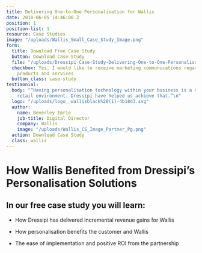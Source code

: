 ```yaml
---
title: Delivering One-to-One Personalisation for Wallis
date: 2018-06-05 14:46:00 Z
position: 1
position-list: 1
resource: Case Studies
image: "/uploads/Wallis_Small_Case_Study_Image.png"
form:
  title: Download Free Case Study
  button: Download Case Study
  file: "/uploads/Dressipi-Case-Study-Delivering-One-to-One-Personalisation-for-Wallis.pdf"
  checkbox: Yes, I would like to receive marketing communications regarding Dressipi
    products and services
  button_class: case-study
testimonial:
  body: "“Having personalisation technology within your business is a must in today’s
    retail environment. Dressipi have helped us achieve that.”\n"
  logo: "/uploads/logo__wallisblack%20(1)-4b18d3.svg"
  author:
    name: Beverley Imrie
    job-title: Digital Director
    company: Wallis
    image: "/uploads/Wallis_CS_Image_Partner_Pg.png"
  action: Download Case Study
  class: wallis
---
```


# How Wallis Benefited from Dressipi’s Personalisation Solutions

## In our free case study you will learn:

- How Dressipi has delivered incremental revenue gains for Wallis

- How personalisation benefits the customer and Wallis

- The ease of implementation and positive ROI from the partnership
